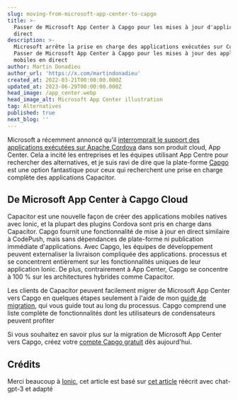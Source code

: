 ```yaml
---
slug: moving-from-microsoft-app-center-to-capgo
title: >-
  Passer de Microsoft App Center à Capgo pour les mises à jour d'applications en
  direct
description: >-
  Microsoft arrête la prise en charge des applications exécutées sur Cordova.
  Passer de Microsoft App Center à Capgo pour les mises à jour des applications
  mobiles en direct
author: Martin Donadieu
author_url: 'https://x.com/martindonadieu'
created_at: 2022-03-21T00:00:00.000Z
updated_at: 2023-06-29T00:00:00.000Z
head_image: /app_center.webp
head_image_alt: Microsoft App Center illustration
tag: Alternatives
published: true
next_blog: ''
---
```


Microsoft a récemment annoncé qu'il [interromprait le support des applications exécutées sur Apache Cordova](https://devblogsmicrosoftcom/appcenter/announcing-apache-cordova-retirement/) dans son produit cloud, App Center. Cela a incité les entreprises et les équipes utilisant App Centre pour rechercher des alternatives, et je suis ravi de dire que la plate-forme [Capgo](https://capgoapp/) est une option fantastique pour ceux qui recherchent une prise en charge complète des applications Capacitor.

## De Microsoft App Center à Capgo Cloud

Capacitor est une nouvelle façon de créer des applications mobiles natives avec Ionic, et la plupart des plugins Cordova sont pris en charge dans Capacitor. Capgo fournit une fonctionnalité de mise à jour en direct similaire à CodePush, mais sans dépendances de plate-forme ni publication immédiate d'applications. Avec Capgo, les équipes de développement peuvent externaliser la livraison compliquée des applications. processus et se concentrent entièrement sur les fonctionnalités uniques de leur application Ionic. De plus, contrairement à App Center, Capgo se concentre à 100 % sur les architectures hybrides comme Capacitor.

Les clients de Capacitor peuvent facilement migrer de Microsoft App Center vers Capgo en quelques étapes seulement à l'aide de mon [guide de migration](https://capgoapp/blog/appcenter-migration/), qui vous guide tout au long du processus. Capgo comprend une liste complète de fonctionnalités dont les utilisateurs de condensateurs peuvent profiter

Si vous souhaitez en savoir plus sur la migration de Microsoft App Center vers Capgo, créez votre [compte Capgo gratuit](/register/) dès aujourd'hui.

## Crédits

Merci beaucoup à [Ionic](https://ioniccom/), cet article est basé sur [cet article](https://ionicio/blog/moving-from-microsoft-app-center-to-ionic-appflow/ ) réécrit avec chat-gpt-3 et adapté